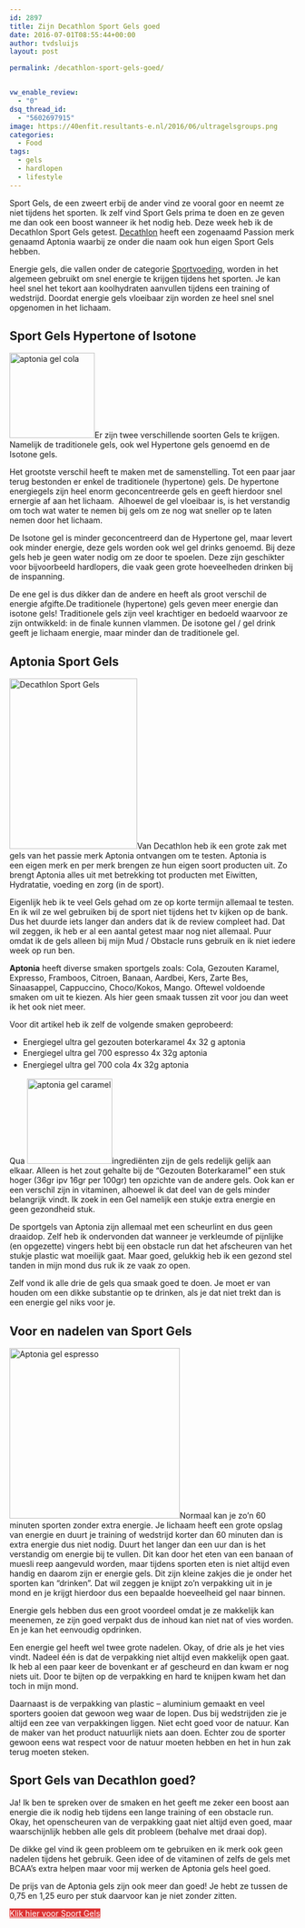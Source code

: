 ```yaml
---
id: 2897
title: Zijn Decathlon Sport Gels goed
date: 2016-07-01T08:55:44+00:00
author: tvdsluijs
layout: post

permalink: /decathlon-sport-gels-goed/


vw_enable_review:
  - "0"
dsq_thread_id:
  - "5602697915"
image: https://40enfit.resultants-e.nl/2016/06/ultragelsgroups.png
categories:
  - Food
tags:
  - gels
  - hardlopen
  - lifestyle
---
```

Sport Gels, de een zweert erbij de ander vind ze vooral goor en neemt ze niet tijdens het sporten. Ik zelf vind Sport Gels prima te doen en ze geven me dan ook een boost wanneer ik het nodig heb. Deze week heb ik de Decathlon Sport Gels getest. [Decathlon](https://www.40enfit.nl/run/deca-gels-2/) heeft een zogenaamd Passion merk genaamd Aptonia waarbij ze onder die naam ook hun eigen Sport Gels hebben.<!--more-->

Energie gels, die vallen onder de categorie <a href="https://www.40enfit.nl/run/sportvoeding-2/" target="_blank">Sportvoeding</a>, worden in het algemeen gebruikt om snel energie te krijgen tijdens het sporten. Je kan heel snel het tekort aan koolhydraten aanvullen tijdens een training of wedstrijd. Doordat energie gels vloeibaar zijn worden ze heel snel snel opgenomen in het lichaam.

## Sport Gels Hypertone of Isotone

<img class="alignright size-thumbnail wp-image-2912" src="https://40enfit.resultants-e.nl/2016/06/aptonia-gel-cola-150x150.jpg" alt="aptonia gel cola" width="150" height="150" srcset="https://40enfit.resultants-e.nl/2016/06/aptonia-gel-cola-150x150.jpg 150w, https://40enfit.resultants-e.nl/2016/06/aptonia-gel-cola-300x300.jpg 300w, https://40enfit.resultants-e.nl/2016/06/aptonia-gel-cola-80x80.jpg 80w, https://40enfit.resultants-e.nl/2016/06/aptonia-gel-cola-360x360.jpg 360w, https://40enfit.resultants-e.nl/2016/06/aptonia-gel-cola-750x750.jpg 750w, https://40enfit.resultants-e.nl/2016/06/aptonia-gel-cola.jpg 800w" sizes="(max-width: 150px) 100vw, 150px" />Er zijn twee verschillende soorten Gels te krijgen. Namelijk de traditionele gels, ook wel Hypertone gels genoemd en de Isotone gels.

Het grootste verschil heeft te maken met de samenstelling. Tot een paar jaar terug bestonden er enkel de traditionele (hypertone) gels. De hypertone energiegels zijn heel enorm geconcentreerde gels en geeft hierdoor snel ernergie af aan het lichaam.  Alhoewel de gel vloeibaar is, is het verstandig om toch wat water te nemen bij gels om ze nog wat sneller op te laten nemen door het lichaam.

De Isotone gel is minder geconcentreerd dan de Hypertone gel, maar levert ook minder energie, deze gels worden ook wel gel drinks genoemd. Bij deze gels heb je geen water nodig om ze door te spoelen. Deze zijn geschikter voor bijvoorbeeld hardlopers, die vaak geen grote hoeveelheden drinken bij de inspanning.

De ene gel is dus dikker dan de andere en heeft als groot verschil de energie afgifte.De traditionele (hypertone) gels geven meer energie dan isotone gels! Traditionele gels zijn veel krachtiger en bedoeld waarvoor ze zijn ontwikkeld: in de finale kunnen vlammen. De isotone gel / gel drink geeft je lichaam energie, maar minder dan de traditionele gel.

## Aptonia Sport Gels

[<img class="alignleft wp-image-2899 size-medium" title="Decathlon Sport Gels" src="https://40enfit.resultants-e.nl/2016/06/sport-gels-1-225x300.jpg" alt="Decathlon Sport Gels" width="225" height="300" srcset="https://40enfit.resultants-e.nl/2016/06/sport-gels-1-225x300.jpg 225w, https://40enfit.resultants-e.nl/2016/06/sport-gels-1-768x1024.jpg 768w, https://40enfit.resultants-e.nl/2016/06/sport-gels-1.jpg 900w" sizes="(max-width: 225px) 100vw, 225px" />](https://www.40enfit.nl/run/sportvoeding-2/)Van Decathlon heb ik een grote zak met gels van het passie merk Aptonia ontvangen om te testen. Aptonia is een eigen merk en per merk brengen ze hun eigen soort producten uit. Zo brengt Aptonia alles uit met betrekking tot producten met Eiwitten, Hydratatie, voeding en zorg (in de sport).

Eigenlijk heb ik te veel Gels gehad om ze op korte termijn allemaal te testen. En ik wil ze wel gebruiken bij de sport niet tijdens het tv kijken op de bank. Dus het duurde iets langer dan anders dat ik de review compleet had. Dat wil zeggen, ik heb er al een aantal getest maar nog niet allemaal. Puur omdat ik de gels alleen bij mijn Mud / Obstacle runs gebruik en ik niet iedere week op run ben.

**Aptonia** heeft diverse smaken sportgels zoals: Cola, Gezouten Karamel, Expresso, Framboos, Citroen, Banaan, Aardbei, Kers, Zarte Bes, Sinaasappel, Cappuccino, Choco/Kokos, Mango. Oftewel voldoende smaken om uit te kiezen. Als hier geen smaak tussen zit voor jou dan weet ik het ook niet meer.

Voor dit artikel heb ik zelf de volgende smaken geprobeerd:

  * Energiegel ultra gel gezouten boterkaramel 4x 32 g aptonia
  * <span style="line-height: 1.5;">Energiegel ultra gel 700 espresso 4x 32g aptonia</span>
  * <span style="line-height: 1.5;">Energiegel ultra gel 700 cola 4x 32g aptonia</span>

Qua <img class="size-thumbnail wp-image-2911 alignleft" src="https://40enfit.resultants-e.nl/2016/06/aptonia-gel-caramel-150x150.jpg" alt="aptonia gel caramel" width="150" height="150" srcset="https://40enfit.resultants-e.nl/2016/06/aptonia-gel-caramel-150x150.jpg 150w, https://40enfit.resultants-e.nl/2016/06/aptonia-gel-caramel-300x300.jpg 300w, https://40enfit.resultants-e.nl/2016/06/aptonia-gel-caramel-80x80.jpg 80w, https://40enfit.resultants-e.nl/2016/06/aptonia-gel-caramel-360x360.jpg 360w, https://40enfit.resultants-e.nl/2016/06/aptonia-gel-caramel-750x750.jpg 750w, https://40enfit.resultants-e.nl/2016/06/aptonia-gel-caramel.jpg 800w" sizes="(max-width: 150px) 100vw, 150px" />ingrediënten zijn de gels redelijk gelijk aan elkaar. Alleen is het zout gehalte bij de &#8220;Gezouten Boterkaramel&#8221; een stuk hoger (36gr ipv 16gr per 100gr) ten opzichte van de andere gels. Ook kan er een verschil zijn in vitaminen, alhoewel ik dat deel van de gels minder belangrijk vindt. Ik zoek in een Gel namelijk een stukje extra energie en geen gezondheid stuk.

De sportgels van Aptonia zijn allemaal met een scheurlint en dus geen draaidop. Zelf heb ik ondervonden dat wanneer je verkleumde of pijnlijke (en opgezette) vingers hebt bij een obstacle run dat het afscheuren van het stukje plastic wat moeilijk gaat. Maar goed, gelukkig heb ik een gezond stel tanden in mijn mond dus ruk ik ze vaak zo open.

Zelf vond ik alle drie de gels qua smaak goed te doen. Je moet er van houden om een dikke substantie op te drinken, als je dat niet trekt dan is een energie gel niks voor je.

## Voor en nadelen van Sport Gels

<img class="alignright wp-image-2913 size-medium" title="Aptonia gel espresso" src="https://40enfit.resultants-e.nl/2016/06/Aptonia-gel-espresso-300x300.jpg" alt="Aptonia gel espresso" width="300" height="300" srcset="https://40enfit.resultants-e.nl/2016/06/Aptonia-gel-espresso-300x300.jpg 300w, https://40enfit.resultants-e.nl/2016/06/Aptonia-gel-espresso-150x150.jpg 150w, https://40enfit.resultants-e.nl/2016/06/Aptonia-gel-espresso-80x80.jpg 80w, https://40enfit.resultants-e.nl/2016/06/Aptonia-gel-espresso-360x360.jpg 360w, https://40enfit.resultants-e.nl/2016/06/Aptonia-gel-espresso-750x750.jpg 750w, https://40enfit.resultants-e.nl/2016/06/Aptonia-gel-espresso.jpg 800w" sizes="(max-width: 300px) 100vw, 300px" />Normaal kan je zo&#8217;n 60 minuten sporten zonder extra energie. Je lichaam heeft een grote opslag van energie en duurt je training of wedstrijd korter dan 60 minuten dan is extra energie dus niet nodig. Duurt het langer dan een uur dan is het verstandig om energie bij te vullen. Dit kan door het eten van een banaan of muesli reep aangevuld worden, maar tijdens sporten eten is niet altijd even handig en daarom zijn er energie gels. Dit zijn kleine zakjes die je onder het sporten kan &#8220;drinken&#8221;. Dat wil zeggen je knijpt zo&#8217;n verpakking uit in je mond en je krijgt hierdoor dus een bepaalde hoeveelheid gel naar binnen.

Energie gels hebben dus een groot voordeel omdat je ze makkelijk kan meenemen, ze zijn goed verpakt dus de inhoud kan niet nat of vies worden. En je kan het eenvoudig opdrinken.

Een energie gel heeft wel twee grote nadelen. Okay, of drie als je het vies vindt. Nadeel één is dat de verpakking niet altijd even makkelijk open gaat. Ik heb al een paar keer de bovenkant er af gescheurd en dan kwam er nog niets uit. Door te bijten op de verpakking en hard te knijpen kwam het dan toch in mijn mond.

Daarnaast is de verpakking van plastic &#8211; aluminium gemaakt en veel sporters gooien dat gewoon weg waar de lopen. Dus bij wedstrijden zie je altijd een zee van verpakkingen liggen. Niet echt goed voor de natuur. Kan de maker van het product natuurlijk niets aan doen. Echter zou de sporter gewoon eens wat respect voor de natuur moeten hebben en het in hun zak terug moeten steken.

## Sport Gels van Decathlon goed?

Ja! Ik ben te spreken over de smaken en het geeft me zeker een boost aan energie die ik nodig heb tijdens een lange training of een obstacle run. Okay, het openscheuren van de verpakking gaat niet altijd even goed, maar waarschijnlijk hebben alle gels dit probleem (behalve met draai dop).

De dikke gel vind ik geen probleem om te gebruiken en ik merk ook geen nadelen tijdens het gebruik. Geen idee of de vitaminen of zelfs de gels met BCAA&#8217;s extra helpen maar voor mij werken de Aptonia gels heel goed.

De prijs van de Aptonia gels zijn ook meer dan goed! Je hebt ze tussen de 0,75 en 1,25 euro per stuk daarvoor kan je niet zonder zitten.

<a class="omsc-button omsc-custom-hover omsc-size-medium omsc-with-icon omsc-style-flat omsc-text-bright" href="https://www.40enfit.nl/run/sportvoeding-2/" target="_blank" style="background-color:#dd3333;border-color:#dd3333;color:#ffffff" data-hover-bg-color="#000000" data-hover-text-color="#ffffff" data-hover-border-color="#000000"><i class="fa fa-thumbs-o-up"></i>Klik hier voor Sport Gels</a> 

&nbsp;